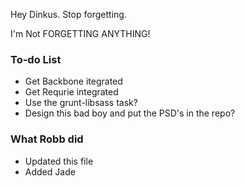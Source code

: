 Hey Dinkus. Stop forgetting.

I'm Not FORGETTING ANYTHING!

### To-do List
- Get Backbone itegrated
- Get Requrie integrated
- Use the grunt-libsass task?
- Design this bad boy and put the PSD's in the repo?

### What Robb did
- Updated this file
- Added Jade